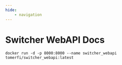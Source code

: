 ```yaml
---
hide:
    - navigation
---
```

<!-- markdownlint-disable MD033 -->
# Switcher WebAPI Docs

```shell
docker run -d -p 8000:8000 --name switcher_webapi tomerfi/switcher_webapi:latest
```

<swagger-ui src="openapi.yml" oauth2RedirectUrl="" supportedSubmitMethods="[]" validatorUrl="none"/>
